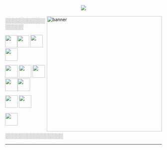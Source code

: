 <h1 align="center"> 
<img src="https://readme-typing-svg.herokuapp.com/?font=Righteous&size=35&center=true&vCenter=true&width=500&height=70&duration=4000&lines=Hi+There!+👋;+Welcome+to+My+GitHub!;" />
</h1>

<img align="right" alt="banner" width="370" src="https://media1.giphy.com/media/v1.Y2lkPTc5MGI3NjExdWR0dXdkOHRjMzk4dnZvNnE5MmZ3MXk5N3U4OTMycjJyemU0bTRuNSZlcD12MV9pbnRlcm5hbF9naWZfYnlfaWQmY3Q9Zw/Rpl1sod1vCXK0L2SUN/giphy.webp">
<h3> ░░░░░░░░░░░░░░░░ </h3>

<img src="https://cdn.jsdelivr.net/gh/devicons/devicon@latest/icons/html5/html5-original.svg" height="39" width="39"/><img src="https://cdn.jsdelivr.net/gh/devicons/devicon@latest/icons/css3/css3-original.svg" height="38" width="38" /> <img src="https://img.icons8.com/?size=100&id=QBqFNfPPB2Kx&format=png&color=000000" height="40" width="40"/> <img src="https://img.icons8.com/?size=100&id=CIAZz2CYc6Kc&format=png&color=000000" height="40" width="40" />


<img src="https://img.icons8.com/?size=100&id=RwtOBojoLS2N&format=png&color=000000" height="40" width="40"/> <img src="https://img.icons8.com/?size=100&id=t5K2CR8feVdX&format=png&color=000000" height="40" width="40" /> <img src="https://cdn.jsdelivr.net/gh/devicons/devicon@latest/icons/nodejs/nodejs-plain.svg" height="40" width="40"/><img src="https://img.icons8.com/?size=100&id=WNoJgbzDr3i2&format=png&color=000000" height="40" width="40"/><img src="https://img.icons8.com/?size=100&id=nn5BRPhPpKAT&format=png&color=000000" height="40" width="40"/>


<img src="https://img.icons8.com/?size=100&id=8verEw3iUvx0&format=png&color=000000" height="40" width="40" /> <img src="https://img.icons8.com/?size=100&id=bVGqATNwfhYq&format=png&color=000000" height="40" width="40"/> 


<img src="https://img.icons8.com/?size=100&id=wU62u24brJ44&format=png&color=000000g" height="40" width="40"/>   
<h3> ░░░░░░░░░░░░░░░░ </h3>         


          
<hr/>          
       







